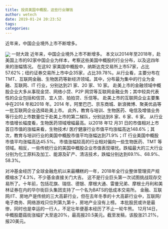 ```yaml
---
title: 投资美国中概股，这些行业赚钱
author: wetech
date: 2019-01-24 20:23:52
tags: 
categories: 
---
```

近年来，中国企业境外上市不断增多。
<!-- more -->
<img align="center" border="0" src="https://imgcdn.yicai.com/uppics/images/2019/01/604478a32a3f5927f3171e79e98628e9.jpg" />
一财大政
近年来，中国企业境外上市不断增多。
本文以2014年至2018年，赴美国上市的92家中国企业为样本，考察这些美国中概股的行业分布，以及这四年来的涨幅情况。
在这92 家美国中概股中，纳斯达克交易所上市57家，占比57.62%；纽约证券交易所上市中企35家，占比39.78%。从行业看，主要分布在TMT、互联网金融、生物医药等新经济领域。其中，分布最为集中的行业为金融、互联网、IT 行业，分别达到21 家、20 家、10 家。
赴美上市的金融领域中概股企业大多从事现金贷、网络小贷、P2P 网贷等互联网金融业务；其中较具代表性的企业包括和信贷、宜人贷、拍拍贷、乐信等。
赴美上市的互联网企业主要集中在2014 年和2018 年。2014 年，阿里巴巴、京东商城、新浪微博、聚美优品等一批互联网企业选择赴美上市。
此外，教育与培训、生物医药、电信及增值业务等行业的上市数量位于赴美上市的第二梯队，分别达到8 家、6 家、6 家。
从行业市值增长幅度看，生物医药领域增幅最高。以2018 年12 月31 日的市值相对上市首日市值的涨幅来看，生物技术/ 医疗健康行业市值平均涨幅高达148.6%；其次，教育与培训行业的美国中概股市值平均涨幅达到71.9%；IT 行业美国中概股市值平均涨幅高达45.5%。
市值涨幅较高的行业相对偏向一些生物医药、TMT 等领域。相反，一些传统行业的美国中概股企业市值表现堪忧。跌幅最大的三大行业分别为化工原料及加工、能源及矿产、清洁技术，跌幅分别达到69.1%、68.9%、58.3%。
 
 
对冲基金经历了全球金融危机以来最糟糕的一年，2018年全行业整体管理资产规模缩水了4.3%，不少基金直接关门大吉。
这不是行业巨头第一次试图挑战现存交易所了。十年前，包括花旗、瑞信、德银、摩根大通、雷曼兄弟、摩根士丹利和美林证券在内的华尔街巨头集团支持了一个名为BATS的低成本交易所。
金融、互联网/IT、房地产是传统的三大高薪行业，但在去年冬季的十大高薪行业中，互联网/电子商务、网络游戏只位列第九第十，房地产业没有上榜。
本批股民或许是最惨，同时也是幸运的一行人，不足壮年便基本经历了不止一轮牛熊。
12月14日，中概股蘑菇街涨幅扩大至逾20%，最高报20.5美元。截至发稿，该股涨21.21%，报20美元。
